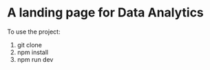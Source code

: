 # A landing page for Data Analytics
To use the project:
1. git clone <link>
2. npm install
3. npm run dev